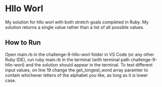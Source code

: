 # Hllo Worl

My solution for hllo worl with both stretch goals completed in Ruby. My solution returns a single value rather than a list of all possible values. 

## How to Run

Open main.rb in the challenge-9-hllo-worl folder in VS Code (or any other Ruby IDE), run ruby main.rb in the terminal (with terminal path challenge-9-hllo-worl) and the solution should appear in the terminal. To test different input values, on line 19 change the get_longest_word array paramter to contain whichever letters of the alphabet you like, as long as it is lower case. 
